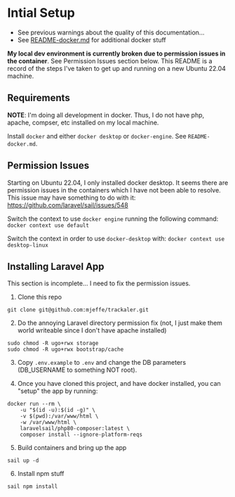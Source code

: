 # Intial Setup

* See previous warnings about the quality of this documentation...
* See [README-docker.md](README-docker.md) for additional docker stuff

**My local dev environment is currently broken due to permission issues in the
container**.  See Permission Issues section below.  This README is a record of
the steps I've taken to get up and running on a new Ubuntu 22.04 machine.

## Requirements

**NOTE**: I'm doing  all development in docker. Thus, I do not have php,
apache, compser, etc installed on my local machine.

Install `docker` and either `docker desktop` or `docker-engine`. See `README-docker.md`.

## Permission Issues

Starting on Ubuntu 22.04, I only installed docker desktop. It seems there are
permission issues in the containers which I have not been able to resolve. This
issue may have something to do with it: https://github.com/laravel/sail/issues/548

Switch the context to use `docker engine` running the following command: `docker context use default`

Switch the context in order to use `docker-desktop` with: `docker context use desktop-linux`


## Installing Laravel App

This section is incomplete... I need to fix the permission issues.

1) Clone this repo
```
git clone git@github.com:mjeffe/trackaler.git
```

2) Do the annoying Laravel directory permission fix (not, I just make them world
writeable since I don't have apache installed)
```
sudo chmod -R ugo+rwx storage
sudo chmod -R ugo+rwx bootstrap/cache
```

3) Copy `.env.example` to `.env` and change the DB parameters (DB_USERNAME to something NOT root).

4) Once you have cloned this project, and have docker installed, you can "setup" the app by running:
```
docker run --rm \
    -u "$(id -u):$(id -g)" \
    -v $(pwd):/var/www/html \
    -w /var/www/html \
    laravelsail/php80-composer:latest \
    composer install --ignore-platform-reqs
```

5) Build containers and bring up the app
```
sail up -d
```

6) Install npm stuff
```
sail npm install
```

